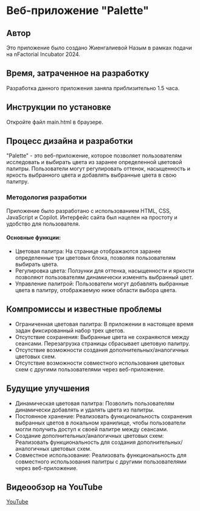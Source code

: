 # Веб-приложение "Palette"

## Автор

Это приложение было создано Жиенгалиевой Назым в рамках подачи на nFactorial Incubator 2024.

## Время, затраченное на разработку

Разработка данного приложения заняла приблизительно 1.5 часа.

## Инструкции по установке

Откройте файл main.html в браузере.

## Процесс дизайна и разработки

"Palette" - это веб-приложение, которое позволяет пользователям исследовать и выбирать цвета из заранее определенной цветовой палитры. Пользователи могут регулировать оттенок, насыщенность и яркость выбранного цвета и добавлять выбранные цвета в свою палитру.

### Методология разработки

Приложение было разработано с использованием HTML, CSS, JavaScript и Copilot. Интерфейс сайта был нацелен на простоту и удобство для пользователя.

#### Основные функции:

- Цветовая палитра: На странице отображаются заранее определенные три цветовых блока, позволяя пользователям выбирать цвета.
- Регулировка цвета: Ползунки для оттенка, насыщенности и яркости позволяют пользователям динамически изменять выбранный цвет.
- Управление палитрой: Пользователи могут добавлять выбранные цвета в палитру, отображаемую ниже области выбора цвета.

## Компромиссы и известные проблемы

- Ограниченная цветовая палитра: В приложении в настоящее время задан фиксированный набор трех цветов.
- Отсутствие сохранения: Выбранные цвета не сохраняются между сеансами. Перезагрузка страницы сбрасывает цветовую палитру.
- Отсутствие возможности создания дополнительных/аналогичных цветовых схем.
- Отсутствие возможности совместного использования цветовых схем с другими пользователями через веб-приложение.

## Будущие улучшения

- Динамическая цветовая палитра: Позволить пользователям динамически добавлять и удалять цвета из палитры.
- Постоянное хранение: Реализовать функциональность сохранения выбранных цветов в локальном хранилище, чтобы пользователи могли получить доступ к своей палитре между сеансами.
- Создание дополнительных/аналогичных цветовых схем: Реализовать функциональность для создания дополнительных/аналогичных цветовых схем.
- Совместное использование: Реализовать функциональность для совместного использования палитры с другими пользователями через веб-приложение.

## Видеообзор на YouTube

[YouTube](https://youtu.be/PLrIWNB8-Kk)

